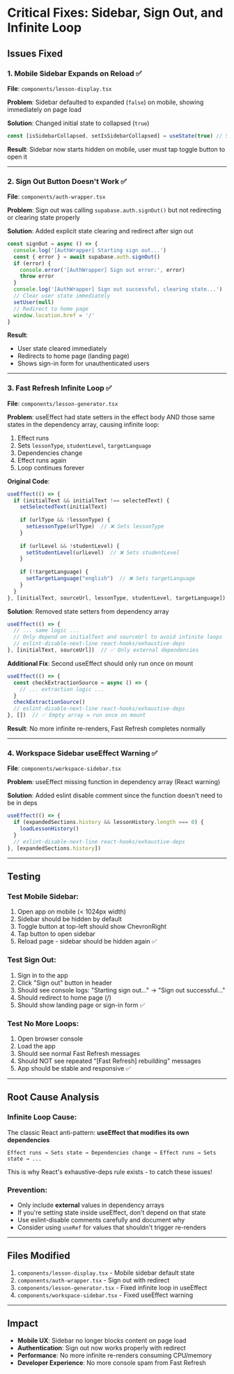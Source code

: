 # Critical Fixes: Sidebar, Sign Out, and Infinite Loop

## Issues Fixed

### 1. Mobile Sidebar Expands on Reload ✅
**File**: `components/lesson-display.tsx`

**Problem**: Sidebar defaulted to expanded (`false`) on mobile, showing immediately on page load

**Solution**: Changed initial state to collapsed (`true`)
```typescript
const [isSidebarCollapsed, setIsSidebarCollapsed] = useState(true) // Start collapsed on mobile
```

**Result**: Sidebar now starts hidden on mobile, user must tap toggle button to open it

---

### 2. Sign Out Button Doesn't Work ✅
**File**: `components/auth-wrapper.tsx`

**Problem**: Sign out was calling `supabase.auth.signOut()` but not redirecting or clearing state properly

**Solution**: Added explicit state clearing and redirect after sign out
```typescript
const signOut = async () => {
  console.log('[AuthWrapper] Starting sign out...')
  const { error } = await supabase.auth.signOut()
  if (error) {
    console.error('[AuthWrapper] Sign out error:', error)
    throw error
  }
  console.log('[AuthWrapper] Sign out successful, clearing state...')
  // Clear user state immediately
  setUser(null)
  // Redirect to home page
  window.location.href = '/'
}
```

**Result**: 
- User state cleared immediately
- Redirects to home page (landing page)
- Shows sign-in form for unauthenticated users

---

### 3. Fast Refresh Infinite Loop ✅
**File**: `components/lesson-generator.tsx`

**Problem**: useEffect had state setters in the effect body AND those same states in the dependency array, causing infinite loop:
1. Effect runs
2. Sets `lessonType`, `studentLevel`, `targetLanguage`
3. Dependencies change
4. Effect runs again
5. Loop continues forever

**Original Code**:
```typescript
useEffect(() => {
  if (initialText && initialText !== selectedText) {
    setSelectedText(initialText)
    
    if (urlType && !lessonType) {
      setLessonType(urlType)  // ❌ Sets lessonType
    }
    
    if (urlLevel && !studentLevel) {
      setStudentLevel(urlLevel)  // ❌ Sets studentLevel
    }
    
    if (!targetLanguage) {
      setTargetLanguage("english")  // ❌ Sets targetLanguage
    }
  }
}, [initialText, sourceUrl, lessonType, studentLevel, targetLanguage])  // ❌ Depends on what it sets!
```

**Solution**: Removed state setters from dependency array
```typescript
useEffect(() => {
  // ... same logic ...
  // Only depend on initialText and sourceUrl to avoid infinite loops
  // eslint-disable-next-line react-hooks/exhaustive-deps
}, [initialText, sourceUrl])  // ✅ Only external dependencies
```

**Additional Fix**: Second useEffect should only run once on mount
```typescript
useEffect(() => {
  const checkExtractionSource = async () => {
    // ... extraction logic ...
  }
  checkExtractionSource()
  // eslint-disable-next-line react-hooks/exhaustive-deps
}, [])  // ✅ Empty array = run once on mount
```

**Result**: No more infinite re-renders, Fast Refresh completes normally

---

### 4. Workspace Sidebar useEffect Warning ✅
**File**: `components/workspace-sidebar.tsx`

**Problem**: useEffect missing function in dependency array (React warning)

**Solution**: Added eslint disable comment since the function doesn't need to be in deps
```typescript
useEffect(() => {
  if (expandedSections.history && lessonHistory.length === 0) {
    loadLessonHistory()
  }
  // eslint-disable-next-line react-hooks/exhaustive-deps
}, [expandedSections.history])
```

---

## Testing

### Test Mobile Sidebar:
1. Open app on mobile (< 1024px width)
2. Sidebar should be hidden by default
3. Toggle button at top-left should show ChevronRight
4. Tap button to open sidebar
5. Reload page - sidebar should be hidden again ✅

### Test Sign Out:
1. Sign in to the app
2. Click "Sign out" button in header
3. Should see console logs: "Starting sign out..." → "Sign out successful..."
4. Should redirect to home page (/)
5. Should show landing page or sign-in form ✅

### Test No More Loops:
1. Open browser console
2. Load the app
3. Should see normal Fast Refresh messages
4. Should NOT see repeated "[Fast Refresh] rebuilding" messages
5. App should be stable and responsive ✅

---

## Root Cause Analysis

### Infinite Loop Cause:
The classic React anti-pattern: **useEffect that modifies its own dependencies**

```
Effect runs → Sets state → Dependencies change → Effect runs → Sets state → ...
```

This is why React's exhaustive-deps rule exists - to catch these issues!

### Prevention:
- Only include **external** values in dependency arrays
- If you're setting state inside useEffect, don't depend on that state
- Use eslint-disable comments carefully and document why
- Consider using `useRef` for values that shouldn't trigger re-renders

---

## Files Modified

1. `components/lesson-display.tsx` - Mobile sidebar default state
2. `components/auth-wrapper.tsx` - Sign out with redirect
3. `components/lesson-generator.tsx` - Fixed infinite loop in useEffect
4. `components/workspace-sidebar.tsx` - Fixed useEffect warning

---

## Impact

- **Mobile UX**: Sidebar no longer blocks content on page load
- **Authentication**: Sign out now works properly with redirect
- **Performance**: No more infinite re-renders consuming CPU/memory
- **Developer Experience**: No more console spam from Fast Refresh
